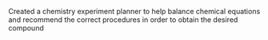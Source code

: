 Created a chemistry experiment planner to help balance chemical equations and recommend the correct procedures in order to obtain the desired compound
